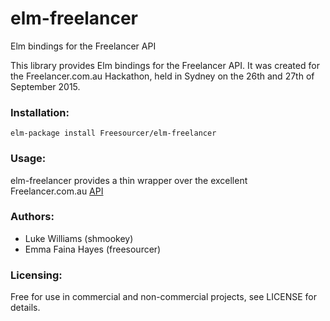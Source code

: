 # elm-freelancer
Elm bindings for the Freelancer API

This library provides Elm bindings for the Freelancer API. It was created for the Freelancer.com.au Hackathon, held in Sydney on the 26th and 27th of September 2015. 

### Installation:

```elm-package install Freesourcer/elm-freelancer```

### Usage:

elm-freelancer provides a thin wrapper over the excellent Freelancer.com.au [API](https://www.freelancer.com/api/docs/)

### Authors:

- Luke Williams (shmookey)
- Emma Faina Hayes (freesourcer)

### Licensing:

Free for use in commercial and non-commercial projects, see LICENSE for details.
